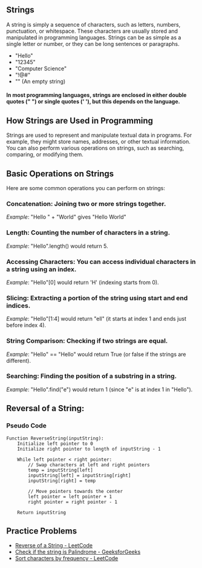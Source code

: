 ## Strings
A string is simply a sequence of characters, such as letters, numbers, punctuation, or whitespace. These characters are usually stored and manipulated in programming languages. Strings can be as simple as a single letter or number, or they can be long sentences or paragraphs.
- "Hello"
- "12345"
- "Computer Science"
- "!@#"
- "" (An empty string)

#### In most programming languages, strings are enclosed in either double quotes (" ") or single quotes (' '), but this depends on the language.

## How Strings are Used in Programming
Strings are used to represent and manipulate textual data in programs. For example, they might store names, addresses, or other textual information. You can also perform various operations on strings, such as searching, comparing, or modifying them.

## Basic Operations on Strings
Here are some common operations you can perform on strings:

### **Concatenation**: Joining two or more strings together.
*Example*: "Hello " + "World" gives "Hello World"

### **Length**: Counting the number of characters in a string.
*Example*: "Hello".length() would return 5.

### Accessing Characters: You can access individual characters in a string using an index.
*Example*: "Hello"[0] would return 'H' (indexing starts from 0).

### Slicing: Extracting a portion of the string using start and end indices.
*Example*: "Hello"[1:4] would return "ell" (it starts at index 1 and ends just before index 4).

### String Comparison: Checking if two strings are equal.
*Example*: "Hello" == "Hello" would return True (or false if the strings are different).

### **Searching**: Finding the position of a substring in a string.
*Example*: "Hello".find("e") would return 1 (since "e" is at index 1 in "Hello").

## Reversal of a String:

### Pseudo Code
``` text
Function ReverseString(inputString):
    Initialize left pointer to 0
    Initialize right pointer to length of inputString - 1
    
    While left pointer < right pointer:
        // Swap characters at left and right pointers
        temp = inputString[left]
        inputString[left] = inputString[right]
        inputString[right] = temp
        
        // Move pointers towards the center
        left pointer = left pointer + 1
        right pointer = right pointer - 1
    
    Return inputString
```

## Practice Problems
- [Reverse of a String - LeetCode](https://leetcode.com/problems/reverse-string/)
- [Check if the string is Palindrome - GeeksforGeeks](https://www.geeksforgeeks.org/problems/palindrome-string0817/1)
- [Sort characters by frequency - LeetCode](https://leetcode.com/problems/sort-characters-by-frequency/description/)